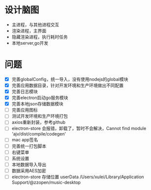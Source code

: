 # 设计脑图
- 主进程，与其他进程交互
- 渲染进程，主界面
- 隐藏渲染进程，执行耗时任务
- 本地server,go开发


# 问题
- [x] 完善globalConfig，统一导入，没有使用nodejs的global模块
- [x] 完善应用数据目录，针对开发环境和生产环境做出不同配置
- [x] 完善日志模块
- [x] 完善electron启动go服务模块
- [x] 完善本地json存储数据模块
- [ ] 完善应用图标
- [ ] 测试开发环境和生产环境打包
- [ ] axios重新封装，参考github
- [ ] electron-store 会报错，卸载了，暂时不会解决，Cannot find module 'ajv/dist/compile/codegen'
- [ ] mac app签名
- [ ] 完善统一打包脚本
- [ ] 右键菜单
- [ ] 系统设置
- [ ] 本地数据导入导出
- [ ] 数据采用AES加密
- [ ] electron-store 存储位置 userData  /Users/xulei/Library/Application Support/@zzopen/music-desktop

